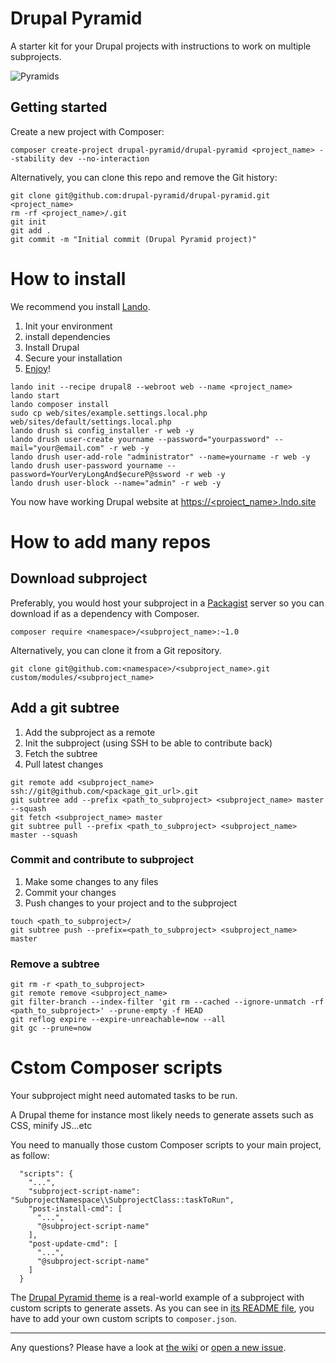 # Drupal Pyramid

A starter kit for your Drupal projects with instructions to work on multiple subprojects.

![Pyramids](http://drupal-pyramid.org/img/pyramids.jpg)


## Getting started

Create a new project with Composer:
```
composer create-project drupal-pyramid/drupal-pyramid <project_name> --stability dev --no-interaction
```

Alternatively, you can clone this repo and remove the Git history:
```
git clone git@github.com:drupal-pyramid/drupal-pyramid.git <project_name>
rm -rf <project_name>/.git
git init
git add .
git commit -m "Initial commit (Drupal Pyramid project)"
```

# How to install

We recommend you install [Lando]().

1. Init your environment
1. install dependencies
1. Install Drupal
1. Secure your installation
1. [Enjoy](http://gph.is/1auVl0T)!

```
lando init --recipe drupal8 --webroot web --name <project_name>
lando start
lando composer install
sudo cp web/sites/example.settings.local.php web/sites/default/settings.local.php
lando drush si config_installer -r web -y 
lando drush user-create yourname --password="yourpassword" --mail="your@email.com" -r web -y
lando drush user-add-role "administrator" --name=yourname -r web -y
lando drush user-password yourname --password=YourVeryLongAnd$ecureP@ssword -r web -y
lando drush user-block --name="admin" -r web -y
```

You now have working Drupal website at [https://<project_name>.lndo.site](https://<project_name>.lndo.site)


# How to add many repos

## Download subproject 

Preferably, you would host your subproject in a [Packagist](https://packagist.org/) server so you can download if as a dependency with Composer.
```
composer require <namespace>/<subproject_name>:~1.0
```

Alternatively, you can clone it from a Git repository.
```
git clone git@github.com:<namespace>/<subproject_name>.git custom/modules/<subproject_name>
```

## Add a git subtree

1. Add the subproject as a remote
1. Init the subproject (using SSH to be able to contribute back)
1. Fetch the subtree
1. Pull latest changes


```
git remote add <subproject_name> ssh://git@github.com/<package_git_url>.git
git subtree add --prefix <path_to_subproject> <subproject_name> master --squash
git fetch <subproject_name> master
git subtree pull --prefix <path_to_subproject> <subproject_name> master --squash
```

### Commit and contribute to subproject

1. Make some changes to any files
1. Commit your changes
1. Push changes to your project and to the subproject

```
touch <path_to_subproject>/
git subtree push --prefix=<path_to_subproject> <subproject_name> master
```

### Remove a subtree

```
git rm -r <path_to_subproject>
git remote remove <subproject_name> 
git filter-branch --index-filter 'git rm --cached --ignore-unmatch -rf <path_to_subproject>' --prune-empty -f HEAD
git reflog expire --expire-unreachable=now --all
git gc --prune=now
```


# Cstom Composer scripts

Your subproject might need automated tasks to be run.

A Drupal theme for instance most likely needs to generate assets such as CSS, minify JS...etc

You need to manually those custom Composer scripts to your main project, as follow: 
```
  "scripts": {
    "...",
    "subproject-script-name": "SubprojectNamespace\\SubprojectClass::taskToRun",
    "post-install-cmd": [
      "...",
      "@subproject-script-name"
    ],
    "post-update-cmd": [
      "...",
      "@subproject-script-name"
    ]
  }
```

The [Drupal Pyramid theme](https://github.com/drupal-pyramid/drupal_pyramid_theme) is a real-world example of a subproject with custom scripts to generate assets. As you can see in [its README file](https://github.com/MatthieuScarset/drupal_pyramid_theme#getting-started), you have to add your own custom scripts to `composer.json`. 

---

Any questions? Please have a look at [the wiki](https://github.com/drupal-pyramid/drupal-pyramid/wiki) or [open a new issue](https://github.com/drupal-pyramid/drupal-pyramid/issues).
